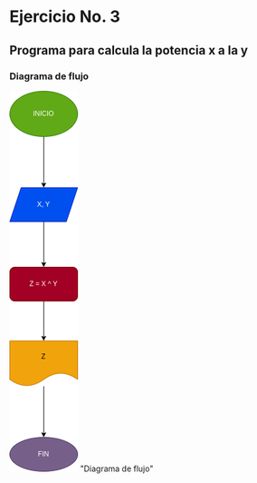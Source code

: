# Ejercicio No. 3

## Programa para calcula la potencia x a la y

### Diagrama de flujo
![Diagrama de flujo](diagrama.png) "Diagrama de flujo"